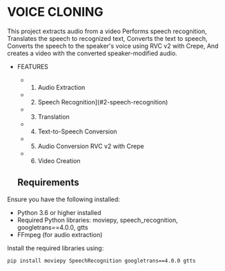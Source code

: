 # VOICE CLONING
This project extracts audio from a video
Performs speech recognition,
Translates the speech to recognized text, 
Converts the text to speech,
Converts the speech to the speaker's voice using RVC v2 with Crepe, 
And creates a video with the converted speaker-modified audio.


- FEATURES
  - 1. Audio Extraction
  - 2. Speech Recognition](#2-speech-recognition)
  - 3. Translation
  - 4. Text-to-Speech Conversion
  - 5. Audio Conversion RVC v2 with Crepe
  - 6. Video Creation


  ## Requirements

Ensure you have the following installed:

- Python 3.6 or higher installed
- Required Python libraries: moviepy, speech_recognition, googletrans==4.0.0, gtts
- FFmpeg (for audio extraction)

Install the required libraries using:

```bash
pip install moviepy SpeechRecognition googletrans==4.0.0 gtts


